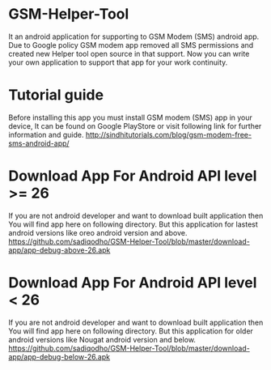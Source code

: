 # GSM-Helper-Tool
It an android application for supporting to GSM Modem (SMS) android app. Due to Google policy GSM modem app removed all SMS permissions and created new Helper tool open source in that support. Now you can write your own application to support that app for your work continuity.

# Tutorial guide
Before installing this app you must install GSM modem (SMS) app in your device, It can be found on Google PlayStore or visit following link for further information and guide.
http://sindhitutorials.com/blog/gsm-modem-free-sms-android-app/

# Download App For Android API level >= 26
If you are not android developer and want to download built application then You will find app here on following directory. But this application for lastest android versions like oreo android version and above.
https://github.com/sadiqodho/GSM-Helper-Tool/blob/master/download-app/app-debug-above-26.apk

# Download App For Android API level < 26
If you are not android developer and want to download built application then You will find app here on following directory. But this application for older android versions like Nougat android version and below.
https://github.com/sadiqodho/GSM-Helper-Tool/blob/master/download-app/app-debug-below-26.apk
